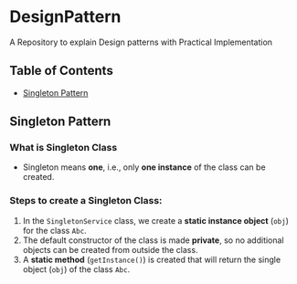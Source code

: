 # DesignPattern
A Repository to explain Design patterns with Practical Implementation

## Table of Contents
- [Singleton Pattern](#singleton-pattern)

## Singleton Pattern

### What is Singleton Class
- Singleton means **one**, i.e., only **one instance** of the class can be created.

### Steps to create a Singleton Class:
1. In the `SingletonService` class, we create a **static instance object** (`obj`) for the class `Abc`.
2. The default constructor of the class is made **private**, so no additional objects can be created from outside the class.
3. A **static method** (`getInstance()`) is created that will return the single object (`obj`) of the class `Abc`.
